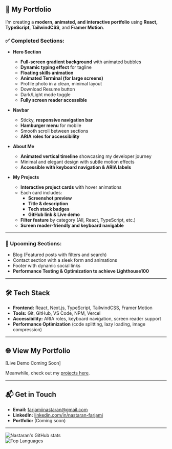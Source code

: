 ## 🚀 My Portfolio

I’m creating a **modern, animated, and interactive portfolio** using **React, TypeScript, TailwindCSS**, and **Framer Motion**.

### ✅ Completed Sections:

- **Hero Section**

  - **Full-screen gradient background** with animated bubbles
  - **Dynamic typing effect** for tagline
  - **Floating skills animation**
  - **Animated Terminal (for large screens)**
  - Profile photo in a clean, minimal layout
  - Download Resume button
  - Dark/Light mode toggle
  - **Fully screen reader accessible**

- **Navbar**

  - Sticky, **responsive navigation bar**
  - **Hamburger menu** for mobile
  - Smooth scroll between sections
  - **ARIA roles for accessibility**

- **About Me**

  - **Animated vertical timeline** showcasing my developer journey
  - Minimal and elegant design with subtle motion effects
  - **Accessible with keyboard navigation & ARIA labels**

- **My Projects**
  - **Interactive project cards** with hover animations
  - Each card includes:
    - **Screenshot preview**
    - **Title & description**
    - **Tech stack badges**
    - **GitHub link & Live demo**
  - **Filter feature** by category (All, React, TypeScript, etc.)
  - **Screen reader-friendly and keyboard navigable**

---

### 🔨 Upcoming Sections:

- Blog (Featured posts with filters and search)
- Contact section with a sleek form and animations
- Footer with dynamic social links
- **Performance Testing & Optimization to achieve Lighthouse100**

---

## 🛠 Tech Stack

- **Frontend:** React, Next.js, TypeScript, TailwindCSS, Framer Motion
- **Tools:** Git, GitHub, VS Code, NPM, Vercel
- **Accessibility:** ARIA roles, keyboard navigation, screen reader support
- **Performance Optimization** (code splitting, lazy loading, image compression)

---

## 🌐 View My Portfolio

[Live Demo Coming Soon]

Meanwhile, check out my [projects here](https://github.com/Eglantinenf?tab=repositories).

---

## 📬 Get in Touch

- **Email:** farjamiinastaran@gmail.com
- **LinkedIn:** [linkedin.com/in/nastaran-farjami](https://www.linkedin.com/in/nastaran-farjami-63b33928b)
- **Portfolio:** (Coming soon)

---

![Nastaran's GitHub stats](https://github-readme-stats.vercel.app/api?Eglantinenf=Eglantinenf&show_icons=true&theme=radical)  
![Top Languages](https://github-readme-stats.vercel.app/api/top-langs/?Eglantinenf=Eglantinenf&layout=compact&theme=radical)
